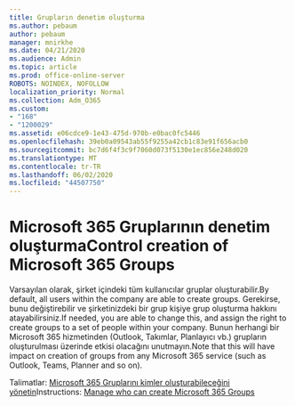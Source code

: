 ```yaml
---
title: Grupların denetim oluşturma
ms.author: pebaum
author: pebaum
manager: mnirkhe
ms.date: 04/21/2020
ms.audience: Admin
ms.topic: article
ms.prod: office-online-server
ROBOTS: NOINDEX, NOFOLLOW
localization_priority: Normal
ms.collection: Adm_O365
ms.custom:
- "168"
- "1200029"
ms.assetid: e06cdce9-1e43-475d-970b-e0bac0fc5446
ms.openlocfilehash: 39eb0a09543ab55f9255a42cb1c83e91f656acb0
ms.sourcegitcommit: bc7d6f4f3c9f7060d073f5130e1ec856e248d020
ms.translationtype: MT
ms.contentlocale: tr-TR
ms.lasthandoff: 06/02/2020
ms.locfileid: "44507750"
---
```

# <a name="control-creation-of-microsoft-365-groups"></a><span data-ttu-id="0f907-102">Microsoft 365 Gruplarının denetim oluşturma</span><span class="sxs-lookup"><span data-stu-id="0f907-102">Control creation of Microsoft 365 Groups</span></span>

<span data-ttu-id="0f907-103">Varsayılan olarak, şirket içindeki tüm kullanıcılar gruplar oluşturabilir.</span><span class="sxs-lookup"><span data-stu-id="0f907-103">By default, all users within the company are able to create groups.</span></span> <span data-ttu-id="0f907-104">Gerekirse, bunu değiştirebilir ve şirketinizdeki bir grup kişiye grup oluşturma hakkını atayabilirsiniz.</span><span class="sxs-lookup"><span data-stu-id="0f907-104">If needed, you are able to change this, and assign the right to create groups to a set of people within your company.</span></span> <span data-ttu-id="0f907-105">Bunun herhangi bir Microsoft 365 hizmetinden (Outlook, Takımlar, Planlayıcı vb.) grupların oluşturulması üzerinde etkisi olacağını unutmayın.</span><span class="sxs-lookup"><span data-stu-id="0f907-105">Note that this will have impact on creation of groups from any Microsoft 365 service (such as Outlook, Teams, Planner and so on).</span></span>
  
<span data-ttu-id="0f907-106">Talimatlar: [Microsoft 365 Gruplarını kimler oluşturabileceğini yönetin](https://docs.microsoft.com/microsoft-365/admin/create-groups/manage-creation-of-groups)</span><span class="sxs-lookup"><span data-stu-id="0f907-106">Instructions: [Manage who can create Microsoft 365 Groups](https://docs.microsoft.com/microsoft-365/admin/create-groups/manage-creation-of-groups)</span></span>
